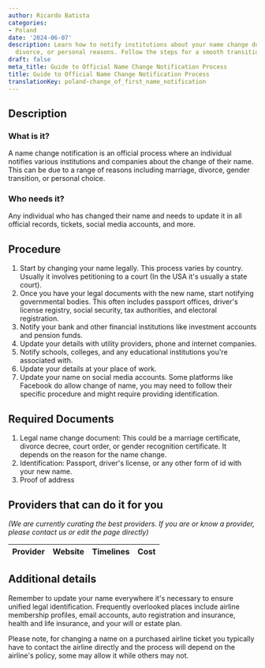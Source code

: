 ```yaml
---
author: Ricardo Batista
categories:
- Poland
date: '2024-06-07'
description: Learn how to notify institutions about your name change due to marriage,
  divorce, or personal reasons. Follow the steps for a smooth transition.
draft: false
meta_title: Guide to Official Name Change Notification Process
title: Guide to Official Name Change Notification Process
translationKey: poland-change_of_first_name_notification
---
```


## Description
### What is it?
A name change notification is an official process where an individual notifies various institutions and companies about the change of their name. This can be due to a range of reasons including marriage, divorce, gender transition, or personal choice. 

### Who needs it?
Any individual who has changed their name and needs to update it in all official records, tickets, social media accounts, and more.

## Procedure
1. Start by changing your name legally. This process varies by country. Usually it involves petitioning to a court (In the USA it's usually a state court).
2. Once you have your legal documents with the new name, start notifying governmental bodies. This often includes passport offices, driver's license registry, social security, tax authorities, and electoral registration.
3. Notify your bank and other financial institutions like investment accounts and pension funds.
4. Update your details with utility providers, phone and internet companies.
5. Notify schools, colleges, and any educational institutions you're associated with.
6. Update your details at your place of work.
7. Update your name on social media accounts. Some platforms like Facebook do allow change of name, you may need to follow their specific procedure and might require providing identification.

## Required Documents
1. Legal name change document: This could be a marriage certificate, divorce decree, court order, or gender recognition certificate. It depends on the reason for the name change.
2. Identification: Passport, driver's license, or any other form of id with your new name.
3. Proof of address

## Providers that can do it for you

_(We are currently curating the best providers. If you are or know a provider, please contact us or edit the page directly)_

| Provider        |     Website     |     Timelines    |       Cost      |
| --------------- | --------------- |  :-------------: | :-------------: |

## Additional details
Remember to update your name everywhere it's necessary to ensure unified legal identification. Frequently overlooked places include airline membership profiles, email accounts, auto registration and insurance, health and life insurance, and your will or estate plan. 

Please note, for changing a name on a purchased airline ticket you typically have to contact the airline directly and the process will depend on the airline's policy, some may allow it while others may not.